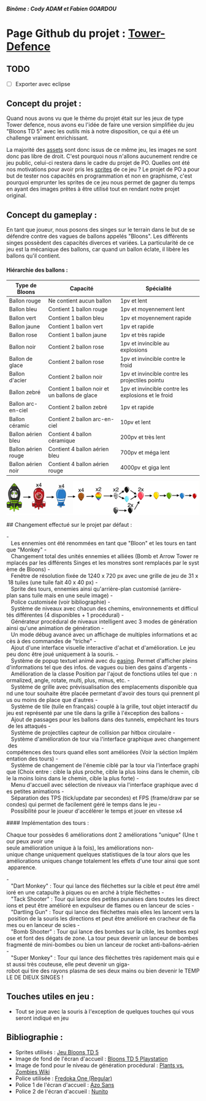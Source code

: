##### Binôme : Cody ADAM et Fabien GOARDOU

# Page Github du projet : [Tower-Defence](https://github.com/CodyAdam/Tower-Defence)

## TODO

-   [ ] Exporter avec eclipse

## Concept du projet :

Quand nous avons vu que le thème du projet était sur les jeux de type Tower defence, nous avons eu l'idée de faire une version simplifiée du jeu "Bloons TD 5" avec les outils mis à notre disposition, ce qui a été un challenge vraiment enrichissant.

La majorité des [assets](https://en.wikipedia.org/wiki/Digital_asset) sont donc issus de ce même jeu, les images ne sont donc pas libre de droit. C'est pourquoi nous n'allons aucunement rendre ce jeu public, celui-ci restera dans le cadre du projet de PO. Quelles ont été nos motivations pour avoir pris les [sprites](<https://en.wikipedia.org/wiki/Sprite_(computer_graphics)>) de ce jeu ? Le projet de PO a pour but de tester nos capacités en programmation et non en graphisme, c'est pourquoi emprunter les sprites de ce jeu nous permet de gagner du temps en ayant des images prêtes à être utilisé tout en rendant notre projet original.

## Concept du gameplay :

En tant que joueur, nous posons des singes sur le terrain dans le but de se défendre contre des vagues de ballons appelés "Bloons". Les différents singes possèdent des capacités diverces et variées. La particularité de ce jeu est la mécanique des ballons, car quand un ballon éclate, il libère les ballons qu'il contient.

#### Hiérarchie des ballons :

| Type de Bloons      | Capacité                                      | Spécialité                                          |
| ------------------- | --------------------------------------------- | --------------------------------------------------- |
| Ballon rouge        | Ne contient aucun ballon                      | 1pv et lent                                         |
| Ballon bleu         | Contient 1 ballon rouge                       | 1pv et moyennement lent                             |
| Ballon vert         | Contient 1 ballon bleu                        | 1pv et moyennement rapide                           |
| Ballon jaune        | Contient 1 ballon vert                        | 1pv et rapide                                       |
| Ballon rose         | Contient 1 ballon jaune                       | 1pv et très rapide                                  |
| Ballon noir         | Contient 2 ballon rose                        | 1pv et invincible au explosions                     |
| Ballon de glace     | Contient 2 ballon rose                        | 1pv et invincible contre le froid                   |
| Ballon d'acier      | Contient 2 ballon noir                        | 1pv et invincible contre les projectiles pointu     |
| Ballon zebré        | Contient 1 ballon noir et un ballons de glace | 1pv et invincible contre les explosions et le froid |
| Ballon arc-en-ciel  | Contient 2 ballon zebré                       | 1pv et rapide                                       |
| Ballon céramic      | Contient 2 ballon arc-en-ciel                 | 10pv et lent                                        |
| Ballon aérien bleu  | Contient 4 ballon céramique                   | 200pv et très lent                                  |
| Ballon aérien rouge | Contient 4 ballon aérien bleu                 | 700pv et méga lent                                  |
| Ballon aérien noir  | Contient 4 ballon aérien rouge                | 4000pv et giga lent                                 |

![Image d'explication des Bloons](/explication_ballon.png)

## Changement effectué sur le projet par défaut :

-   Les ennemies ont été renommées en tant que "Bloon" et les tours en tant que "Monkey"
-   Changement total des unités ennemies et alliées (Bomb et Arrow Tower remplacés par les différents Singes et les monstres sont remplacés par le système de Bloons)
-   Fenêtre de résolution fixée de 1240 x 720 px avec une grille de jeu de 31 x 18 tuiles (une tuile fait 40 x 40 px)
-   Sprite des tours, ennemies ainsi qu'arrière-plan customisé (arrière-plan sans tuile mais en une seule image)
-   Police customisée (voir bibliographie)
-   Système de niveaux avec chacun des chemins, environnements et difficultés différentes (4 disponibles + 1 procédural)
-   Générateur procédural de niveaux intelligent avec 3 modes de génération ainsi qu'une animation de génération
-   Un mode débug avancé avec un affichage de multiples informations et accès à des commandes de "triche"
-   Ajout d'une interface visuelle interactive d'achat et d'amélioration. Le jeu peu donc être joué uniquement à la souris.
-   Système de popup textuel animé avec du [easing](https://easings.net/fr). Permet d'afficher pleins d'informations tel que des infos. de vagues ou bien des gains d'argents
-   Amélioration de la classe Position par l'ajout de fonctions utiles tel que : normalized, angle, rotate, multi, plus, minus, etc.
-   Système de grille avec prévisualisation des emplacements disponible quand une tour souhaite être placée permetant d'avoir des tours qui prennent plus ou moins de place que d'autres
-   Système de tile (tuile en français) couplé à la grille, tout objet interactif du jeu est représenté par une tile dans la grille à l'éxception des ballons
-   Ajout de passages pour les ballons dans des tunnels, empêchant les tours de les attaqués
-   Système de projectiles capteur de collision par hitbox circulaire
-   Système d'amélioration de tour via l'interface graphique avec changement des compétences des tours quand elles sont améliorées (Voir la séction Implémentation des tours)
-   Système de changement de l'énemie ciblé par la tour via l'interface graphique (Choix entre : cible la plus proche, cible la plus loins dans le chemin, cible la moins loins dans le chemin, cible la plus forte)
-   Menu d'accueil avec sélection de niveaux via l'interface graphique avec des petites animations
-   Séparation des TPS (tick/update par secondes) et FPS (frame/draw par secondes) qui permet de facilement géré le temps dans le jeu
-   Possibilité pour le joueur d'accélérer le temps et jouer en vitesse x4

#### Implémentation des tours :

Chaque tour possèdes 6 améliorations dont 2 améliorations "unique" (Une tour peux avoir une seule amélioration unique à la fois), les améliorations non-unique change uniquement quelques statistiques de la tour alors que les améliorations uniques change totalement les effets d'une tour ainsi que sont apparence.

-   "Dart Monkey" : Tour qui lance des fléchettes sur la cible et peut être amélioré en une catapulte à piques ou en arché à triple fléchettes
-   "Tack Shooter" : Tour qui lance des petites punaises dans toutes les directions et peut être amélioré en expulseur de flames ou en lanceur de scies
-   "Dartling Gun" : Tour qui lance des fléchettes mais elles les lancent vers la position de la souris les directions et peut être amélioré en cracheur de flames ou en lanceur de scies
-   "Bomb Shooter" : Tour qui lance des bombes sur la cible, les bombes explose et font des dégats de zone. La tour peux devenir un lanceur de bombes fragmenté de mini-bombes ou bien un lanceur de rocket anti-ballons-aérien
-   "Super Monkey" : Tour qui lance des fléchettes très rapidement mais qui est aussi très couteuse, elle peut devenir un giga-robot qui tire des rayons plasma de ses deux mains ou bien devenir le TEMPLE DE DIEUX SINGES !

## Touches utiles en jeu :

-   Tout se joue avec la souris à l'exception de quelques touches qui vous seront indiqué en jeu

## Bibliographie :

-   Sprites utilisés : [Jeu Bloons TD 5](https://store.steampowered.com/app/306020Bloons_TD_5/)
-   Image de fond de l'écran d'accueil : [Bloons TD 5 Playstation](https://store.playstation.com/fr-fr/product/EP2575-CUSA08065_00-BTD5000000000001)
-   Image de fond pour le niveau de génération procédural : [Plants vs. Zombies Wiki](https://plantsvszombies.fandom.com/wiki/Day)
-   Police utilisée : [Fredoka One (Regular)](https://fonts.google.com/specimen/Fredoka+One)
-   Police 1 de l'écran d'accueil : [Azo Sans](https://fonts.adobe.com/fonts/azo-sans)
-   Police 2 de l'écran d'accueil : [Nunito](https://fonts.google.com/specimen/Nunito)
